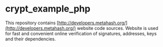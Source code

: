 # crypt_example_php

This repository contains [http://developers.metahash.org/](http://developers.metahash.org/) website code sources. Website is used for fast and convenient online verification of signatures, addresses, keys and their dependencies.
